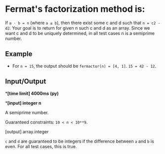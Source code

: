 Fermat's factorization method is:
==================================
If `a · b = n`  (where `a ≤ b`), then there exist some c and d such that `n = c2 - d2`.
Your goal is to return for given n such c and d as an array.
Since we want c and d to be uniquely determined, in all test cases n is a semiprime number.

Example
--------------------------------

* For `n = 15`, the output should be
`fermactor(n) = [4, 1]`.
`15 = 42 - 12`.

Input/Output
-------------

*__[time limit] 4000ms (py)__

*__[input] integer n__

A semiprime number.

Guaranteed constraints:
`10 < n < 10**9`.

[output] array.integer

`c` and `d` are guaranteed to be integers if the difference between `a` and `b` is even. For all test cases, this is true.